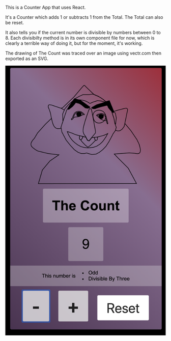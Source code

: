 This is a Counter App that uses React.

It's a Counter which adds 1 or subtracts 1 from the Total. The Total can also be reset.

It also tells you if the current number is divisible by numbers between 0 to 8. Each divisibilty method is in its own component file for now, which is clearly a terrible way of doing it, but for the moment, it's working.

The drawing of The Count was traced over an image using vectr.com then exported as an SVG.

![Screenshot on 14th August 2019](/src/assets/img/screenshot21aug.png?raw=true "Screenshot of The Count")